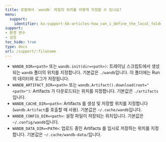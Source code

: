 ```yaml
---
title: 로컬에서 `wandb` 파일의 위치를 어떻게 지정할 수 있나요?
menu:
  support:
    identifier: ko-support-kb-articles-how_can_i_define_the_local_folder_where_to_save_the_wandb_files
support:
- 환경 변수
- 실험
toc_hide: true
type: docs
url: /support/:filename
---
```


- `WANDB_DIR=<path>` 또는 `wandb.init(dir=<path>)`: 트레이닝 스크립트에서 생성되는 `wandb` 폴더의 위치를 지정합니다. 기본값은 `./wandb`입니다. 이 폴더에는 Run 의 데이터와 로그가 저장됩니다.
- `WANDB_ARTIFACT_DIR=<path>` 또는 `wandb.Artifact().download(root="<path>")`: Artifacts 가 다운로드되는 위치를 지정합니다. 기본값은 `./artifacts`입니다.
- `WANDB_CACHE_DIR=<path>`: Artifacts 를 생성 및 저장할 위치를 지정합니다 (`wandb.Artifact`를 호출할 때 사용). 기본값은 `~/.cache/wandb`입니다.
- `WANDB_CONFIG_DIR=<path>`: 설정 파일이 저장되는 위치입니다. 기본값은 `~/.config/wandb`입니다.
- `WANDB_DATA_DIR=<PATH>`: 업로드 중인 Artifacts 를 임시로 저장하는 위치를 지정합니다. 기본값은 `~/.cache/wandb-data/`입니다.